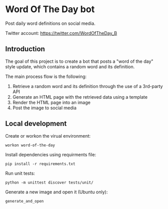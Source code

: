 # Word Of The Day bot

Post daily word definitions on social media.

Twitter account: https://twitter.com/WordOfTheDay_B

## Introduction

The goal of this project is to create a bot that posts a "word of the day" style update,
which contains a random word and its definition.

The main process flow is the following:
  1. Retrieve a random word and its definition through the use of a 3rd-party API
  2. Generate an HTML page with the retrieved data using a template
  3. Render the HTML page into an image
  4. Post the image to social media

## Local development

Create or workon the virual environment:

`workon word-of-the-day`

Install dependencies using requirments file:

`pip install -r requirements.txt`

Run unit tests:

`python -m unittest discover tests/unit/`

Generate a new image and open it (Ubuntu only):

`generate_and_open`
